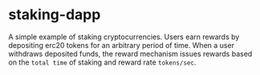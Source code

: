 # staking-dapp
A simple example of staking cryptocurrencies. Users earn rewards by depositing erc20 tokens for an arbitrary period of time. When a user withdraws deposited funds, the reward mechanism issues rewards based on the `total time` of staking and reward rate `tokens/sec`.
